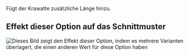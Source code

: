 Fügt der Krawatte zusätzliche Länge hinzu.

## Effekt dieser Option auf das Schnittmuster

![Dieses Bild zeigt den Effekt dieser Option, indem es mehrere Varianten überlagert, die einen anderen Wert für diese Option haben](trayvon_lengthbonus_sample.svg "Effekt dieser Option auf das Schnittmuster")
